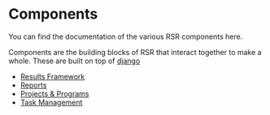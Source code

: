 # Components

You can find the documentation of the various RSR components here.

Components are the building blocks of RSR that interact together to make a whole.
These are built on top of [django](https://djangoproject.com)

 - [Results Framework](results_framework/index.md)
 - [Reports](reports/index.md)
 - [Projects & Programs](projects.md)
 - [Task Management](task_management/index.md)

